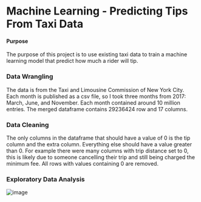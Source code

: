 # Machine Learning - Predicting Tips From Taxi Data

#### Purpose

The purpose of this project is to use existing taxi data to train a machine learning model that predict how much a rider will tip. 


### Data Wrangling

The data is from the Taxi and Limousine Commission of New York City. Each month is published as a csv file, so I took three months from 2017: March, June, and November. Each month contained around 10 million entries. The merged dataframe contains 29236424 row and 17 columns.

### Data Cleaning

The only columns in the dataframe that should have a value of 0 is the tip column and the extra column. Everything else should have a value greater than 0. For example there were many columns with trip distance set to 0, this is likely due to someone cancelling their trip and still being charged the minimum fee. All rows with values containing 0 are removed. 

### Exploratory Data Analysis

![image](https://user-images.githubusercontent.com/41071502/135649382-3d7a5aa7-2bd5-466e-ac91-9a3b9f96a257.png)
